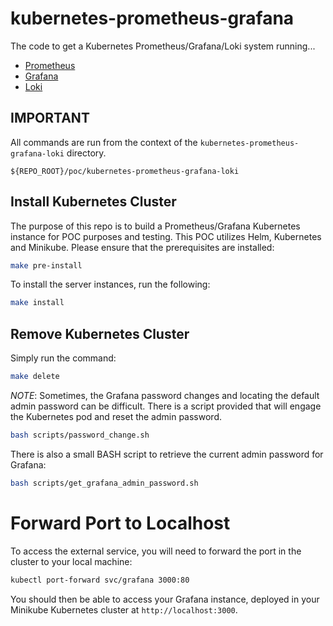 # kubernetes-prometheus-grafana

The code to get a Kubernetes Prometheus/Grafana/Loki system running...

- [Prometheus](https://prometheus.io/)
- [Grafana](https://grafana.com/docs/grafana/latest/setup-grafana/)
- [Loki](https://grafana.com/docs/loki/latest/)

## IMPORTANT

All commands are run from the context of the `kubernetes-prometheus-grafana-loki` directory.

`${REPO_ROOT}/poc/kubernetes-prometheus-grafana-loki`

## Install Kubernetes Cluster

The purpose of this repo is to build a Prometheus/Grafana Kubernetes instance for POC purposes and testing.
This POC utilizes Helm, Kubernetes and Minikube. Please ensure that the prerequisites are installed:

```bash
make pre-install
```

To install the server instances, run the following:

```bash
make install
```

## Remove Kubernetes Cluster

Simply run the command:

```bash
make delete
```

_NOTE_: Sometimes, the Grafana password changes and locating the default admin password can be 
difficult. There is a script provided that will engage the Kubernetes pod and reset
the admin password. 

```bash
bash scripts/password_change.sh
```

There is also a small BASH script to retrieve the current admin password for Grafana:

```bash
bash scripts/get_grafana_admin_password.sh
```

# Forward Port to Localhost

To access the external service, you will need to forward the port in the cluster to
your local machine:

```bash
kubectl port-forward svc/grafana 3000:80
```

You should then be able to access your Grafana instance, deployed in your Minikube
Kubernetes cluster at `http://localhost:3000`.
